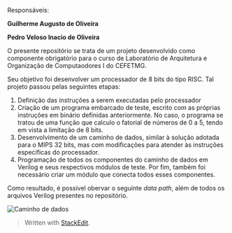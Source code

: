 
Responsáveis:
 
**Guilherme Augusto de Oliveira**

**Pedro Veloso Inacio de Oliveira** 

O presente repositório se trata de um projeto desenvolvido como componente obrigatório para o curso de Laboratório de Arquitetura e Organização de Computaodores I do CEFETMG.

Seu objetivo foi desenvolver um processador de 8 bits do tipo RISC. Tal projeto passou pelas seguintes etapas:

 1. Definição das instruções a serem executadas pelo processador
 2. Criação de um programa embarcado de teste, escrito com as próprias instruções em binário definidas anteriormente. No caso, o programa se tratou de uma função que calculo o fatorial de números de 0 a 5, tendo em vista a limitação de 8 bits.
 3. Desenvolvimento de um caminho de dados, similar à solução adotada para o MIPS 32 bits, mas com modificações para atender às instruções específicas do processador.
 4. Programação de todos os componentes do caminho de dados em Verilog e seus respectivos módulos de teste. Por fim, também foi necessário criar um módulo que conecta todos esses componentes.

Como resultado, é possível obervar o seguinte *data path*, além de todos os arquivos Verilog presentes no repositório.

![Caminho de dados](https://i.imgur.com/MFUMyjH.jpg)

> Written with [StackEdit](https://stackedit.io/).

